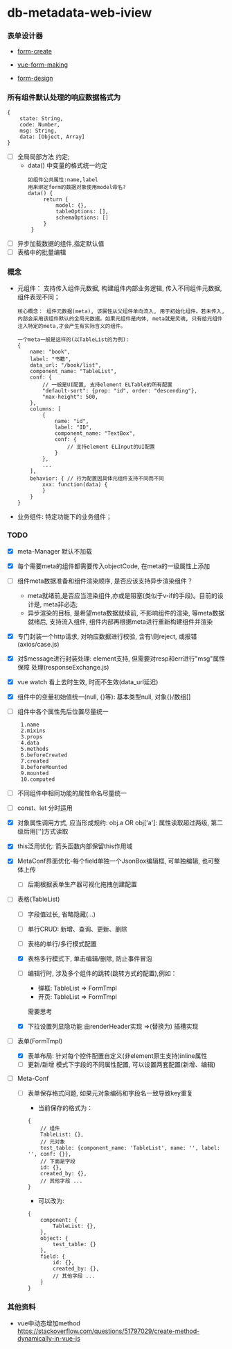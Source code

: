 # db-metadata-web-iview

### 表单设计器

- [form-create](https://github.com/xaboy/form-create)
- [vue-form-making](http://tools.xiaoyaoji.cn/)

- [form-design](https://github.com/vincentzyc/form-design)

### 所有组件默认处理的响应数据格式为
```
{
    state: String,
    code: Number,
    msg: String,
    data: [Object, Array]
}
```


- [ ] 全局局部方法 约定;
    - data() 中变量的格式统一约定
       ```
       如组件公共属性:name,label 
       用来绑定form的数据对象使用model命名?
       data() {
            return {
                model: {},
                tableOptions: [],
                schemaOptions: []
            }
        }
       ```
- [ ] 异步加载数据的组件,指定默认值
- [ ] 表格中的批量编辑

### 概念
- 元组件： 支持传入组件元数据, 构建组件内部业务逻辑, 传入不同组件元数据, 组件表现不同；
    
    ```
    核心概念： 组件元数据(meta), 该属性从父组件单向流入, 用于初始化组件。若未传入, 
    内部会采用该组件默认的全局元数据。如果元组件是肉体, meta就是灵魂, 只有给元组件
    注入特定的meta,才会产生有实际含义的组件。
    
    一个meta一般是这样的(以TableList的为例):
    {
        name: "book",
        label: "书籍",
        data_url: "/book/list",
        component_name: "TableList",
        conf: {
            // 一般是UI配置, 支持element ELTable的所有配置
            "default-sort": {prop: "id", order: "descending"},
            "max-height": 500,
        },
        columns: [
            {
                name: "id",
                label: "ID",
                component_name: "TextBox",
                conf: {
                    // 支持element ELInput的UI配置
                }
            },
            ...
        ],
        behavior: { // 行为配置因具体元组件支持不同而不同
            xxx: function(data) {
            }
        }
    }
    ```
    
- 业务组件: 特定功能下的业务组件；

### TODO
 -[x] meta-Manager 默认不加载
 -[x] 每个需要meta的组件都需要传入objectCode, 在meta的一级属性上添加
 -[ ] 组件meta数据准备和组件渲染顺序, 是否应该支持异步渲染组件？
      - meta就绪前,是否应当渲染组件,亦或是阻塞(类似于v-if的手段)。目前的设计是, meta非必选;
      - 异步渲染的目标, 是希望meta数据就续前, 不影响组件的渲染, 等meta数据就绪后, 支持流入组件, 组件内部再根据meta进行重新构建组件并渲染  
      
        
 -[x] 专门封装一个http请求, 对响应数据进行校验, 含有\\则reject, 或报错(axios/case.js)
 -[x] 对$message进行封装处理: element支持, 但需要对resp和err进行"msg"属性保障 处理(responseExchange.js)
 -[x] vue watch 看上去时生效, 时而不生效(data_url延迟)
 -[x] 组件中的变量初始值统一(null, {}等): 基本类型null, 对象{}/数组[]
 -[ ] 组件中各个属性先后位置尽量统一
 
        1.name
        2.mixins
        3.props
        4.data
        5.methods
        6.beforeCreated
        7.created
        8.beforeMounted
        9.mounted
        10.computed
        
 -[ ] 不同组件中相同功能的属性命名尽量统一
 -[ ] const、let 分时适用
 -[x] 对象属性调用方式, 应当形成规约: obj.a OR obj['a']: 属性读取超过两级, 第二级后用['']方式读取
 -[x] this泛用优化: 箭头函数内部保留this作用域
 -[x] MetaConf界面优化-每个field单独一个JsonBox编辑框, 可单独编辑, 也可整体上传
    -[ ] 后期根据表单生产器可视化拖拽创建配置
 
 -[ ] 表格(TableList)
    -[ ] 字段值过长, 省略隐藏(...)
    -[ ] 单行CRUD: 新增、查询、更新、删除
    -[ ] 表格的单行/多行模式配置
    -[x] 表格多行模式下, 单击编辑/删除, 防止事件冒泡
    -[ ] 编辑行时, 涉及多个组件的跳转(跳转方式的配置),例如：
        - 弹框: TableList => FormTmpl
        - 开页: TableList => FormTmpl
        
        需要思考
    -[x] 下拉设置列显隐功能 由renderHeader实现 =>(替换为) 插槽实现
        
 -[ ] 表单(FormTmpl)
    -[x] 表单布局: 针对每个控件配置自定义(非element原生支持)inline属性
    -[ ] 更新/新增 模式下字段的不同属性配置, 可以设置两套配置(新增、编辑)

 -[ ] Meta-Conf
    -[ ] 表单保存格式问题, 如果元对象编码和字段名一致导致key重复 
        - 当前保存的格式为：
        ```
        {
            // 组件
            TableList: {},
            // 元对象
            test_table: {component_name: 'TableList', name: '', label: '', conf: {}},
            // 下面是字段
            id: {},
            created_by: {},
            // 其他字段 ...
        }
        ```
        - 可以改为:
        ```
        {
            component: {
                TableList: {},
            },
            object: {
                test_table: {}
            },
            field: {
                id: {},
                created_by: {},
                // 其他字段 ...
            }
        }
        ```
 
 
 
### 其他资料

- vue中动态增加method https://stackoverflow.com/questions/51797029/create-method-dynamically-in-vue-js
